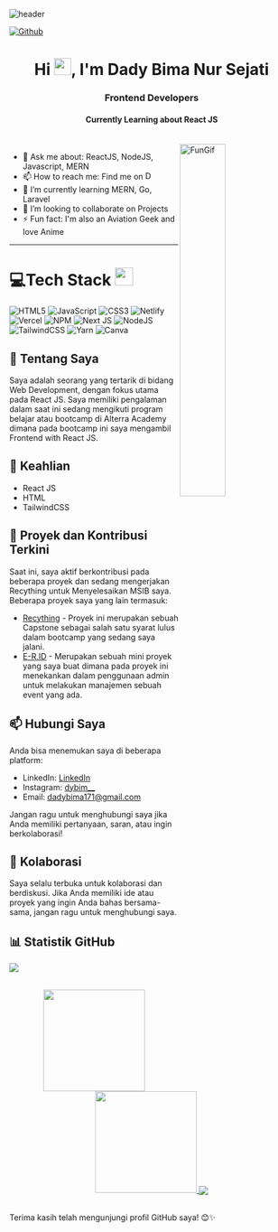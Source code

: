![header](https://user-images.githubusercontent.com/59575502/127335491-fdba1874-e943-4d3c-ab8c-678ffe22f8b8.png)

[![Github](https://img.shields.io/github/followers/WorkerHarder171?label=Follow&style=social)](https://github.com/WorkerHarder171)
<h1 align="center">Hi <img src = "https://raw.githubusercontent.com/MartinHeinz/MartinHeinz/master/wave.gif" width = 30>, I'm Dady Bima Nur Sejati</h1>
<h3 align="center">Frontend Developers</h3>
<h4 align="center">Currently Learning about React JS</h4>
</br>
<img width="40%" align="right" alt="FunGif" src="https://cdn.discordapp.com/attachments/995337235211763722/1073844608217382953/ezgif.com-crop.gif" />

- 💬 Ask me about: ReactJS, NodeJS, Javascript, MERN
- 📫 How to reach me: Find me on [<img alt="Dady Bima | LinkedIn" height="15px" src="https://cdn-icons-png.flaticon.com/512/174/174857.png"/>](https://www.linkedin.com/in/dady-bima/)
- 🌱 I’m currently learning MERN, Go, Laravel
- 👯 I’m looking to collaborate on Projects
- ⚡️ Fun fact: I'm also an Aviation Geek and love Anime

---

# 💻Tech Stack <img src = "https://media2.giphy.com/media/QssGEmpkyEOhBCb7e1/giphy.gif?cid=ecf05e47a0n3gi1bfqntqmob8g9aid1oyj2wr3ds3mg700bl&rid=giphy.gif" width = 32px>
![HTML5](https://img.shields.io/badge/html5-%23E34F26.svg?style=for-the-badge&logo=html5&logoColor=white) ![JavaScript](https://img.shields.io/badge/javascript-%23323330.svg?style=for-the-badge&logo=javascript&logoColor=%23F7DF1E) ![CSS3](https://img.shields.io/badge/css3-%231572B6.svg?style=for-the-badge&logo=css3&logoColor=white)  ![Netlify](https://img.shields.io/badge/netlify-%23000000.svg?style=for-the-badge&logo=netlify&logoColor=#00C7B7)  ![Vercel](https://img.shields.io/badge/vercel-%23000000.svg?style=for-the-badge&logo=vercel&logoColor=white) ![NPM](https://img.shields.io/badge/NPM-%23000000.svg?style=for-the-badge&logo=npm&logoColor=white) ![Next JS](https://img.shields.io/badge/Next-black?style=for-the-badge&logo=next.js&logoColor=white) ![NodeJS](https://img.shields.io/badge/node.js-6DA55F?style=for-the-badge&logo=node.js&logoColor=white)  ![TailwindCSS](https://img.shields.io/badge/tailwindcss-%2338B2AC.svg?style=for-the-badge&logo=tailwind-css&logoColor=white) ![Yarn](https://img.shields.io/badge/yarn-%232C8EBB.svg?style=for-the-badge&logo=yarn&logoColor=white)  ![Canva](https://img.shields.io/badge/Canva-%2300C4CC.svg?style=for-the-badge&logo=Canva&logoColor=white)


## 🚀 Tentang Saya

Saya adalah seorang yang tertarik di bidang Web Development, dengan fokus utama pada React JS. Saya memiliki pengalaman dalam saat ini sedang mengikuti program belajar atau bootcamp di Alterra Academy dimana pada bootcamp ini saya mengambil Frontend with React JS.

## 🔧 Keahlian

- React JS
- HTML
- TailwindCSS

## 🌱 Proyek dan Kontribusi Terkini

Saat ini, saya aktif berkontribusi pada beberapa proyek  dan sedang mengerjakan Recything untuk Menyelesaikan MSIB saya. Beberapa proyek saya yang lain termasuk:

- [Recything](******) - Proyek ini merupakan sebuah Capstone sebagai salah satu syarat lulus dalam bootcamp yang sedang saya jalani.
- [E-R.ID](******) - Merupakan sebuah mini proyek yang saya buat dimana pada proyek ini menekankan dalam penggunaan admin untuk melakukan manajemen sebuah event yang ada.


## 📫 Hubungi Saya

Anda bisa menemukan saya di beberapa platform:

- LinkedIn: [LinkedIn](https://www.linkedin.com/in/dady-bima/)
- Instagram: [dybim__](https://www.instagram.com/dybim__/)
- Email: [dadybima171@gmail.com](mailto:dadybima171@gmail.com)

Jangan ragu untuk menghubungi saya jika Anda memiliki pertanyaan, saran, atau ingin berkolaborasi!

## 🤝 Kolaborasi

Saya selalu terbuka untuk kolaborasi dan berdiskusi. Jika Anda memiliki ide atau proyek yang ingin Anda bahas bersama-sama, jangan ragu untuk menghubungi saya.

## 📊 Statistik GitHub

<a href="https://github.com/WorkerHarder171">
<img align="center" src="https://github-profile-trophy.vercel.app/?username=WorkerHarder171&theme=discord&margin-w=4&margin-h=2&row=1&no-bg=true" />
</a>
<br><br>

<p align="center">
<a href="https://github.com/WorkerHarder171">
    <img height="180em" src="https://github-readme-stats.vercel.app/api?username=WorkerHarder171&theme=gotham&show_icons=true&count_private=true&hide_title=true&hide_border=true"/>
    <img height="180em" src="https://github-readme-stats.vercel.app/api/top-langs/?username=WorkerHarder171&layout=compact&theme=gotham&hide=html&hide_border=true"/>
</a>
    
<a href="https://github.com/WorkerHarder171">
<img align="center" src="https://streak-stats.demolab.com/?user=WorkerHarder171&theme=transparent" />
</a>
<br><br>
</p>



Terima kasih telah mengunjungi profil GitHub saya! 😊✨
